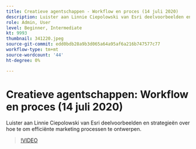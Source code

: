 ```yaml
---
title: Creatieve agentschappen - Workflow en proces (14 juli 2020)
description: Luister aan Linnie Ciepolowski van Esri deelvoorbeelden en strategieën over hoe te om efficiënte marketing processen te ontwerpen.
role: Admin, User
level: Beginner, Intermediate
kt: 9993
thumbnail: 341220.jpeg
source-git-commit: edd0bdb28a9b3d065a64a95af6a216b747577c77
workflow-type: tm+mt
source-wordcount: '44'
ht-degree: 0%

---
```


# Creatieve agentschappen: Workflow en proces (14 juli 2020)

Luister aan Linnie Ciepolowski van Esri deelvoorbeelden en strategieën over hoe te om efficiënte marketing processen te ontwerpen.

>[!VIDEO](https://video.tv.adobe.com/v/341220/?quality=12&learn=on)
